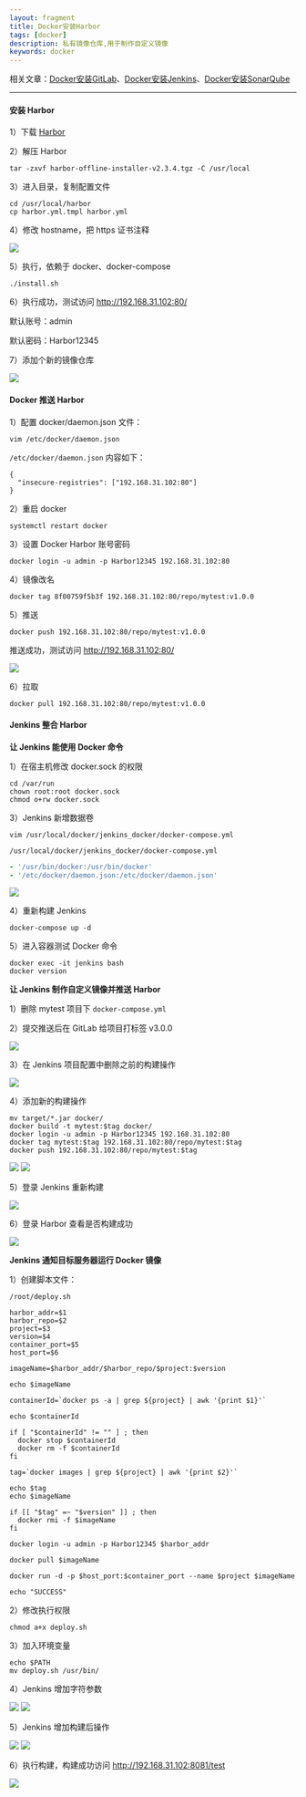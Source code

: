 ```yaml
---
layout: fragment
title: Docker安装Harbor
tags: [docker]
description: 私有镜像仓库,用于制作自定义镜像
keywords: docker
---
```




相关文章：[Docker安装GitLab](https://carpedx.com/fragment/docker-gitlab/)、[Docker安装Jenkins](https://carpedx.com/fragment/docker-jenkins/)、[Docker安装SonarQube](https://carpedx.com/fragment/docker-sonarqube/)

------



#### 安装 Harbor



1）下载 [Harbor](https://github.com/goharbor/harbor)



2）解压 Harbor

```shell
tar -zxvf harbor-offline-installer-v2.3.4.tgz -C /usr/local
```



3）进入目录，复制配置文件

```shell
cd /usr/local/harbor
cp harbor.yml.tmpl harbor.yml
```



4）修改 hostname，把 https 证书注释

<img src="/images/fragments/docker/docker-harbor_step1.webp" />



5）执行，依赖于 docker、docker-compose

```shell
./install.sh
```



6）执行成功，测试访问 http://192.168.31.102:80/

默认账号：admin

默认密码：Harbor12345



7）添加个新的镜像仓库

<img src="/images/fragments/docker/docker-harbor_step2.webp" />



#### Docker 推送 Harbor

1）配置 docker/daemon.json 文件：

```shell
vim /etc/docker/daemon.json
```

`/etc/docker/daemon.json` 内容如下：

```shell
{
  "insecure-registries": ["192.168.31.102:80"]
}
```



2）重启 docker

```shell
systemctl restart docker
```



3）设置 Docker Harbor 账号密码

```shell
docker login -u admin -p Harbor12345 192.168.31.102:80
```



4）镜像改名

```shell
docker tag 8f00759f5b3f 192.168.31.102:80/repo/mytest:v1.0.0
```



5）推送

```shell
docker push 192.168.31.102:80/repo/mytest:v1.0.0
```

推送成功，测试访问 http://192.168.31.102:80/

<img src="/images/fragments/docker/docker-harbor_step3.webp" />



6）拉取

```shell
docker pull 192.168.31.102:80/repo/mytest:v1.0.0
```





#### Jenkins 整合 Harbor



**让 Jenkins 能使用 Docker 命令** 

1）在宿主机修改 docker.sock 的权限

```shell
cd /var/run
chown root:root docker.sock
chmod o+rw docker.sock
```



3）Jenkins 新增数据卷

```shell
vim /usr/local/docker/jenkins_docker/docker-compose.yml
```

`/usr/local/docker/jenkins_docker/docker-compose.yml`

```yaml
- '/usr/bin/docker:/usr/bin/docker'
- '/etc/docker/daemon.json:/etc/docker/daemon.json'
```

<img src="/images/fragments/docker/docker-harbor_step4.webp" />



4）重新构建 Jenkins 

```shell
docker-compose up -d
```



5）进入容器测试 Docker 命令

```shell
docker exec -it jenkins bash
docker version
```



**让 Jenkins 制作自定义镜像并推送 Harbor** 

1）删除 mytest 项目下 `docker-compose.yml`



2）提交推送后在 GitLab 给项目打标签 v3.0.0

<img src="/images/fragments/docker/docker-harbor_step5.webp" />



3）在 Jenkins 项目配置中删除之前的构建操作

<img src="/images/fragments/docker/docker-harbor_step6.webp" />



4）添加新的构建操作

```shell
mv target/*.jar docker/
docker build -t mytest:$tag docker/
docker login -u admin -p Harbor12345 192.168.31.102:80
docker tag mytest:$tag 192.168.31.102:80/repo/mytest:$tag
docker push 192.168.31.102:80/repo/mytest:$tag
```

<img src="/images/fragments/docker/docker-harbor_step7.webp" />

<img src="/images/fragments/docker/docker-harbor_step8.webp" />



5）登录 Jenkins 重新构建

<img src="/images/fragments/docker/docker-harbor_step9.webp" />



6）登录 Harbor 查看是否构建成功

<img src="/images/fragments/docker/docker-harbor_step10.webp" />



**Jenkins 通知目标服务器运行 Docker 镜像**

1）创建脚本文件：

`/root/deploy.sh`

```shell
harbor_addr=$1
harbor_repo=$2
project=$3
version=$4
container_port=$5
host_port=$6

imageName=$harbor_addr/$harbor_repo/$project:$version

echo $imageName

containerId=`docker ps -a | grep ${project} | awk '{print $1}'`

echo $containerId

if [ "$containerId" != "" ] ; then
  docker stop $containerId
  docker rm -f $containerId
fi

tag=`docker images | grep ${project} | awk '{print $2}'`

echo $tag
echo $imageName

if [[ "$tag" =~ "$version" ]] ; then
  docker rmi -f $imageName
fi

docker login -u admin -p Harbor12345 $harbor_addr

docker pull $imageName

docker run -d -p $host_port:$container_port --name $project $imageName

echo "SUCCESS"
```



2）修改执行权限

```shell
chmod a+x deploy.sh
```



3）加入环境变量

```
echo $PATH
mv deploy.sh /usr/bin/
```



4）Jenkins 增加字符参数

<img src="/images/fragments/docker/docker-harbor_step11.webp" />

<img src="/images/fragments/docker/docker-harbor_step12.webp" />



5）Jenkins 增加构建后操作

<img src="/images/fragments/docker/docker-harbor_step13.webp" />

<img src="/images/fragments/docker/docker-harbor_step14.webp" />



6）执行构建，构建成功访问 http://192.168.31.102:8081/test

<img src="/images/fragments/docker/docker-harbor_step15.webp" />

